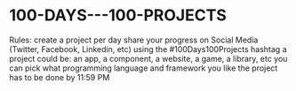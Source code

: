 # 100-DAYS---100-PROJECTS


Rules:
create a project per day
share your progress on Social Media (Twitter, Facebook, Linkedin, etc) using the #100Days100Projects hashtag
a project could be: an app, a component, a website, a game, a library, etc
you can pick what programming language and framework you like
the project has to be done by 11:59 PM
